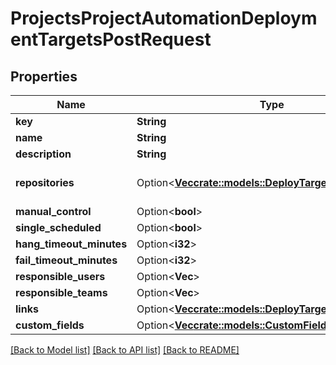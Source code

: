 # ProjectsProjectAutomationDeploymentTargetsPostRequest

## Properties

Name | Type | Description | Notes
------------ | ------------- | ------------- | -------------
**key** | **String** |  | 
**name** | **String** |  | 
**description** | **String** |  | 
**repositories** | Option<[**Vec<crate::models::DeployTargetRepositoryDto>**](DeployTargetRepositoryDTO.md)> |  | [optional][default to []]
**manual_control** | Option<**bool**> |  | [optional]
**single_scheduled** | Option<**bool**> |  | [optional]
**hang_timeout_minutes** | Option<**i32**> |  | [optional]
**fail_timeout_minutes** | Option<**i32**> |  | [optional]
**responsible_users** | Option<**Vec<String>**> |  | [optional]
**responsible_teams** | Option<**Vec<String>**> |  | [optional]
**links** | Option<[**Vec<crate::models::DeployTargetLink>**](DeployTargetLink.md)> |  | [optional]
**custom_fields** | Option<[**Vec<crate::models::CustomFieldInputValue>**](CustomFieldInputValue.md)> |  | [optional]

[[Back to Model list]](../README.md#documentation-for-models) [[Back to API list]](../README.md#documentation-for-api-endpoints) [[Back to README]](../README.md)


